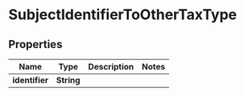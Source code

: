 # SubjectIdentifierToOtherTaxType

## Properties
Name | Type | Description | Notes
------------ | ------------- | ------------- | -------------
**identifier** | **String** |  | 
